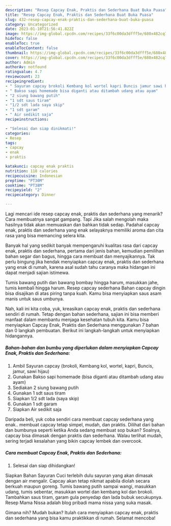 ```yaml
---
description: "Resep Capcay Enak, Praktis dan Sederhana Buat Buka Puasa"
title: "Resep Capcay Enak, Praktis dan Sederhana Buat Buka Puasa"
slug: 432-resep-capcay-enak-praktis-dan-sederhana-buat-buka-puasa
category: Uncategorized
date: 2023-01-10T21:56:41.822Z
image: https://img-global.cpcdn.com/recipes/33f6c00da3dfff5e/680x482cq70/capcay-enak-praktis-dan-sederhana-foto-resep-utama.jpg
hideToc: false
enableToc: true
enableTocContent: false
thumbnail: https://img-global.cpcdn.com/recipes/33f6c00da3dfff5e/680x482cq70/capcay-enak-praktis-dan-sederhana-foto-resep-utama.jpg
cover: https://img-global.cpcdn.com/recipes/33f6c00da3dfff5e/680x482cq70/capcay-enak-praktis-dan-sederhana-foto-resep-utama.jpg
author: Admin
authorAv: notfound
ratingvalue: 4.7
reviewcount: 23
recipeingredient:
- " Sayuran capcay brokoli Kembang kol wortel kapri Buncis jamur sawi hijau"
- " Bakso sapi homemade bisa diganti atau ditambah udang atau ayam"
- "2 siung bawang putih"
- "1 sdt saus tiram"
- "1/2 sdt lada saya skip"
- "1 sdt garam"
- " Air sedikit saja"
recipeinstructions:

- "Selesai dan siap dinikmati!"
categories:
- Resep
tags:
- capcay
- enak
- praktis

katakunci: capcay enak praktis 
nutrition: 118 calories
recipecuisine: Indonesian
preptime: "PT30M"
cooktime: "PT38M"
recipeyield: "2"
recipecategory: Dinner

---
```



Lagi mencari ide resep capcay enak, praktis dan sederhana yang menarik? Cara membuatnya sangat gampang. Tapi Jika salah mengolah maka hasilnya tidak akan memuaskan dan bahkan tidak sedap. Padahal capcay enak, praktis dan sederhana yang enak selayaknya memiliki aroma dan cita rasa yang bisa memancing selera kita.


Banyak hal yang sedikit banyak mempengaruhi kualitas rasa dari capcay enak, praktis dan sederhana, pertama dari jenis bahan, kemudian pemilihan bahan segar dan bagus, hingga cara membuat dan menyajikannya. Tak perlu bingung jika hendak menyiapkan capcay enak, praktis dan sederhana yang enak di rumah, karena asal sudah tahu caranya maka hidangan ini dapat menjadi sajian istimewa.

Tumis bawang putih dan bawang bombay hingga harum, masukkan jahe, tumis kembali hingga harum. Resep capcay sederhana Bahan capcay dingin bisa disajikan di atas piring tanpa kuah. Kamu bisa menyiapkan saus asam manis untuk saus umbunya.


Nah, kali ini kita coba, yuk, kreasikan capcay enak, praktis dan sederhana sendiri di rumah. Tetap dengan bahan sederhana, sajian ini bisa memberi manfaat dalam membantu menjaga kesehatan tubuh kita. Kamu bisa menyiapkan Capcay Enak, Praktis dan Sederhana menggunakan 7 bahan dan 0 langkah pembuatan. Berikut ini langkah-langkah untuk menyiapkan hidangannya.

<!--inarticleads1-->

##### Bahan-bahan dan bumbu yang diperlukan dalam menyiapkan Capcay Enak, Praktis dan Sederhana:

1. Ambil  Sayuran capcay (brokoli, Kembang kol, wortel, kapri, Buncis, jamur, sawi hijau)
1. Gunakan  Bakso sapi homemade (bisa diganti atau ditambah udang atau ayam)
1. Sediakan 2 siung bawang putih
1. Gunakan 1 sdt saus tiram
1. Siapkan 1/2 sdt lada (saya skip)
1. Gunakan 1 sdt garam
1. Siapkan  Air sedikit saja


Daripada beli, yuk coba sendiri cara membuat capcay sederhana yang enak.. membuat capcay tetap simpel, mudah, dan praktis. Dilihat dari bahan dan bumbunya seperti ketika Anda sedang membuat sop bukan? Soalnya, capcay bisa dimasak dengan praktis dan sederhana. Walau terlihat mudah, sering terjadi kesalahan yang bikin capcay lembek dan overcook. 

<!--inarticleads2-->

##### Cara membuat Capcay Enak, Praktis dan Sederhana:


1. Selesai dan siap dihidangkan!

Siapkan Bahan Sayuran Cuci terlebih dulu sayuran yang akan dimasak dengan air mengalir. Capcay akan tetap nikmat apabila diolah secara berkuah maupun goreng. Tumis bawang putih sampai wangi, masukkan udang, tumis sebentar, masukkan wortel dan kembang kol dan brokoli. Tambahkan saus tiram, garam gula penyedap dan lada bubuk secukupnya. Resep Mama Nissa adalah blog pribadi mama nissa yang suka masak. 

Gimana nih? Mudah bukan? Itulah cara menyiapkan capcay enak, praktis dan sederhana yang bisa kamu praktikkan di rumah. Selamat mencoba!
